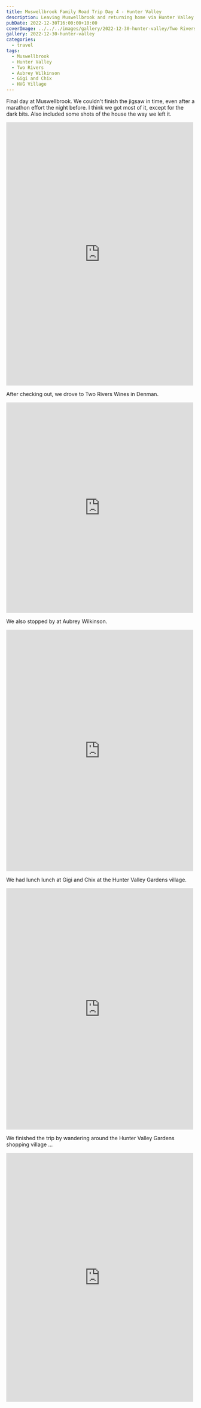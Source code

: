 ```yaml
---
title: Muswellbrook Family Road Trip Day 4 - Hunter Valley
description: Leaving Muswellbrook and returning home via Hunter Valley
pubDate: 2022-12-30T16:00:00+10:00
coverImage: ../../../images/gallery/2022-12-30-hunter-valley/Two Rivers (16).jpeg
gallery: 2022-12-30-hunter-valley
categories:
  - travel
tags:
  - Muswellbrook
  - Hunter Valley
  - Two Rivers
  - Aubrey Wilkinson
  - Gigi and Chix
  - HVG Village
---
```


Final day at Muswellbrook. We couldn't finish the jigsaw in time, even after a marathon effort the night before. I think we got most of it, except for the dark bits. Also included some shots of the house the way we left it.

<iframe src="https://www.facebook.com/plugins/post.php?href=https%3A%2F%2Fwww.facebook.com%2Fchris1.tham%2Fposts%2Fpfbid02rDcxbGsKaAswXmvpjBdNJjguPXBQPxTgPhmfdQ312xKWFmxd9U8z9SzWc9mjs6gLl&show_text=true&width=500" width="500" height="703" style="border:none;overflow:hidden" scrolling="no" frameborder="0" allowfullscreen="true" allow="autoplay; clipboard-write; encrypted-media; picture-in-picture; web-share"></iframe>

After checking out, we drove to Two Rivers Wines in Denman.

<iframe src="https://www.facebook.com/plugins/post.php?href=https%3A%2F%2Fwww.facebook.com%2Fchris1.tham%2Fposts%2Fpfbid0uKARPgYyF8HZp1N227u5whLnc4mxvsPKBSttkcWh3GX1hmdAH7wL9QuWd8UEf9Lhl&show_text=true&width=500" width="500" height="562" style="border:none;overflow:hidden" scrolling="no" frameborder="0" allowfullscreen="true" allow="autoplay; clipboard-write; encrypted-media; picture-in-picture; web-share"></iframe>

We also stopped by at Aubrey Wilkinson.

<iframe src="https://www.facebook.com/plugins/post.php?href=https%3A%2F%2Fwww.facebook.com%2Fchris1.tham%2Fposts%2Fpfbid0QMjHBpbewEpuF8J1RVSp3pwCH3nn1vL6PbBY5iFTfURQtx2HzqF6gzbZ9K5MYwdMl&show_text=true&width=500" width="500" height="645" style="border:none;overflow:hidden" scrolling="no" frameborder="0" allowfullscreen="true" allow="autoplay; clipboard-write; encrypted-media; picture-in-picture; web-share"></iframe>

We had lunch lunch at Gigi and Chix at the Hunter Valley Gardens village.

<iframe src="https://www.facebook.com/plugins/post.php?href=https%3A%2F%2Fwww.facebook.com%2Fchris1.tham%2Fposts%2Fpfbid0TydawMCVGBTCD9REGgpw8791cgR2VkAAvhZeJaaFS2j6VAjPzHDf412deYTVuyShl&show_text=true&width=500" width="500" height="645" style="border:none;overflow:hidden" scrolling="no" frameborder="0" allowfullscreen="true" allow="autoplay; clipboard-write; encrypted-media; picture-in-picture; web-share"></iframe>

We finished the trip by wandering around the Hunter Valley Gardens shopping village ...

<iframe src="https://www.facebook.com/plugins/post.php?href=https%3A%2F%2Fwww.facebook.com%2Fchris1.tham%2Fposts%2Fpfbid0JLoZ8JDio7MyXFTg5CQHYgWLPFi9sQic17yWNH4ztUhLEx3VVjT8exqhxVTZr5tnl&show_text=true&width=500" width="500" height="665" style="border:none;overflow:hidden" scrolling="no" frameborder="0" allowfullscreen="true" allow="autoplay; clipboard-write; encrypted-media; picture-in-picture; web-share"></iframe>
